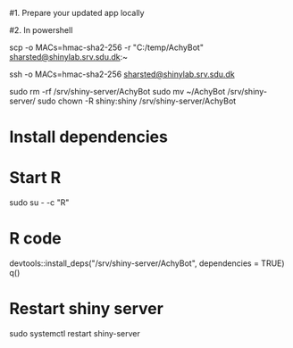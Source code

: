 
#1. Prepare your updated app locally

#2. In powershell

scp -o MACs=hmac-sha2-256 -r "C:/temp/AchyBot" sharsted@shinylab.srv.sdu.dk:~

ssh -o MACs=hmac-sha2-256 sharsted@shinylab.srv.sdu.dk

sudo rm -rf /srv/shiny-server/AchyBot
sudo mv ~/AchyBot /srv/shiny-server/
sudo chown -R shiny:shiny /srv/shiny-server/AchyBot

# Install dependencies
# Start R
sudo su - -c "R"

# R code
devtools::install_deps("/srv/shiny-server/AchyBot", dependencies = TRUE)
q()

# Restart shiny server
sudo systemctl restart shiny-server

